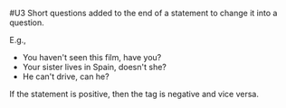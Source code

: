 #U3
Short questions added to the end of a statement to change it into a question.

E.g.,
- You haven't seen this film, have you?  
- Your sister lives in Spain, doesn't she?  
- He can't drive, can he?

If the statement is positive, then the tag is negative and vice versa.